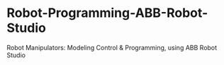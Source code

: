 # Robot-Programming-ABB-Robot-Studio
Robot Manipulators: Modeling Control &amp; Programming, using ABB Robot Studio
